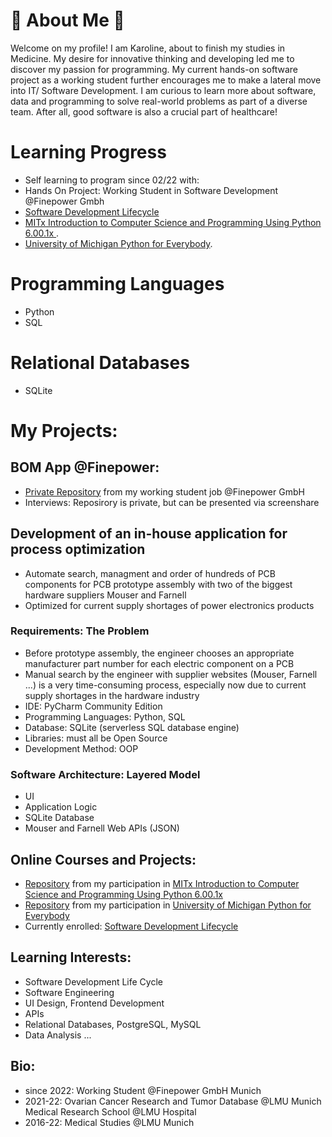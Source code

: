 # 🌱 About Me 🔬
Welcome on my profile! 
I am Karoline, about to finish my studies in Medicine. My desire for innovative thinking and developing led me to discover my passion for programming. My current hands-on software project as a working student further encourages me to make a lateral move into IT/ Software Development. I am curious to learn more about software, data and programming to solve real-world problems as part of a diverse team. 
After all, good software is also a crucial part of healthcare!

# Learning Progress
* Self learning to program since 02/22 with:
* Hands On Project: Working Student in Software Development @Finepower Gmbh
* [Software Development Lifecycle](https://www.coursera.org/specializations/software-development-lifecycle?)
* [MITx Introduction to Computer Science and Programming Using Python 6.00.1x ](https://www.edx.org/course/introduction-to-computer-science-and-programming-7).
* [University of Michigan Python for Everybody](https://www.coursera.org/specializations/python).

# Programming Languages
* Python 
* SQL 
# Relational Databases
* SQLite


# My Projects:

## BOM App @Finepower: 
* [Private Repository](https://github.com/Karoline0097/BOM_finepower/blob/main/README.md) from my working student job @Finepower GmbH
* Interviews: Reposirory is private, but can be presented via screenshare
## Development of an in-house application for process optimization
* Automate search, managment and order of hundreds of PCB components for PCB prototype assembly with two of the biggest hardware suppliers Mouser and Farnell 
* Optimized for current supply shortages of power electronics products
### Requirements: The Problem
*	Before prototype assembly, the engineer chooses an appropriate manufacturer part number for each electric component on a PCB
*	Manual search by the engineer with supplier websites (Mouser, Farnell ...) is a very time-consuming process, especially now due to current supply shortages in the hardware industry
* IDE: PyCharm Community Edition
* Programming Languages: Python, SQL
* Database: SQLite (serverless SQL database engine)
* Libraries: must all be Open Source
* Development Method: OOP
### Software Architecture: Layered Model
* UI
* Application Logic
* SQLite Database
* Mouser and Farnell Web APIs (JSON)


## Online Courses and Projects: 
* [Repository](https://github.com/Karoline0097/Introduction-to-Computer-Science-and-Programming-Using-Python) from my participation in [MITx Introduction to Computer Science and Programming Using Python 6.00.1x ](https://www.edx.org/course/introduction-to-computer-science-and-programming-7)
* [Repository](https://github.com/Karoline0097/University-of-Michigan-Python-for-Everybody) from my participation in [University of Michigan Python for Everybody](https://www.coursera.org/specializations/python)
* Currently enrolled: [Software Development Lifecycle](https://www.coursera.org/specializations/software-development-lifecycle?)


## Learning Interests:
* Software Development Life Cycle
* Software Engineering
* UI Design, Frontend Development
* APIs
* Relational Databases, PostgreSQL, MySQL
* Data Analysis
...


## Bio:
* since 2022: Working Student @Finepower GmbH Munich
* 2021-22: Ovarian Cancer Research and Tumor Database @LMU Munich Medical Research School @LMU Hospital
* 2016-22: Medical Studies @LMU Munich








<!---
Karoline0097/Karoline0097 is a ✨ special ✨ repository because its `README.md` (this file) appears on your GitHub profile.
You can click the Preview link to take a look at your changes.
--->
